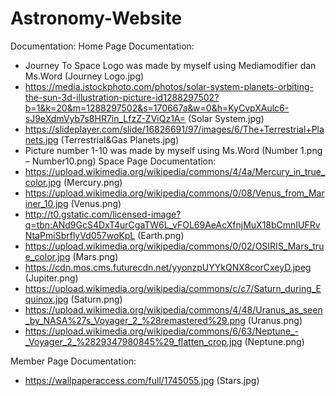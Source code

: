 # Astronomy-Website
Documentation:
Home Page Documentation:
-	Journey To Space Logo was made by myself using Mediamodifier dan Ms.Word (Journey Logo.jpg)
-	https://media.istockphoto.com/photos/solar-system-planets-orbiting-the-sun-3d-illustration-picture-id1288297502?b=1&k=20&m=1288297502&s=170667a&w=0&h=KyCvpXAulc6-sJ9eXdmVyb7s8HR7in_LfzZ-ZViQz1A= (Solar System.jpg)
-	https://slideplayer.com/slide/16826691/97/images/6/The+Terrestrial+Planets.jpg (Terrestrial&Gas Planets.jpg)
-	Picture number 1-10 was made by myself using Ms.Word (Number 1.png – Number10.png)
Space Page Documentation:
-	https://upload.wikimedia.org/wikipedia/commons/4/4a/Mercury_in_true_color.jpg (Mercury.png)
-	https://upload.wikimedia.org/wikipedia/commons/0/08/Venus_from_Mariner_10.jpg (Venus.png)
-	http://t0.gstatic.com/licensed-image?q=tbn:ANd9GcS4DxT4urCgaTW6L_vFOL69AeAcXfnjMuX18bCmnIUFRvNtaPmiSbrflyVd057woKpL (Earth.png)
-	https://upload.wikimedia.org/wikipedia/commons/0/02/OSIRIS_Mars_true_color.jpg (Mars.png)
-	https://cdn.mos.cms.futurecdn.net/yyonzpUYYkQNX8corCxeyD.jpeg (Jupiter.png)
-	https://upload.wikimedia.org/wikipedia/commons/c/c7/Saturn_during_Equinox.jpg (Saturn.png)
-	https://upload.wikimedia.org/wikipedia/commons/4/48/Uranus_as_seen_by_NASA%27s_Voyager_2_%28remastered%29.png (Uranus.png)
-	https://upload.wikimedia.org/wikipedia/commons/6/63/Neptune_-_Voyager_2_%2829347980845%29_flatten_crop.jpg (Neptune.png)

Member Page Documentation:
-	https://wallpaperaccess.com/full/1745055.jpg (Stars.jpg)
